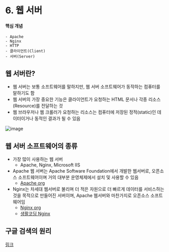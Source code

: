 # 6. 웹 서버
#### 핵심 개념
```
- Apache
- Nginx
- HTTP
- 클라이언트(Client)
- 서버(Server)
```

## 웹 서버란?
- 웹 서버는 보통 소프트웨어를 말하지만, 웹 서버 소프트웨어가 동작하는 컴퓨터를 말하기도 함
- 웹 서버의 가장 중요한 기능은 클라이언트가 요청하는 HTML 문서나 각종 리소스(Resource)를 전달하는 것
- 웹 브라우저나 웹 크롤러가 요청하는 리소스는 컴퓨터에 저장된 정적(static)인 데이터이거나 동적인 결과가 될 수 있음

![image](https://user-images.githubusercontent.com/57928612/112711962-ac202000-8f0f-11eb-944d-2dd0d892cfa6.png)

## 웹 서버 소프트웨어의 종류
- 가장 많이 사용하는 웹 서버
  - Apache, Nginx, Microsoft IIS
- Apache 웹 서버는 Apache Software Foundation에서 개발한 웹서버로, 오픈소스 소프트웨어이며 거의 대부분 운영체제에서 설치 및 사용할 수 있음
  - [Apache org](https://httpd.apache.org/)
- Nginx는 차세대 웹서버로 불리며 더 적은 자원으로 더 빠르게 데이터를 서비스하는 것을 목적으로 만들어진 서버이며, Apache 웹서버와 마찬가지로 오픈소스 소프트웨어임
  - [Nginx org](https://nginx.org/)
  - [생활코딩 Nginx](https://opentutorials.org/module/384/3462)

## 구글 검색의 원리
[링크](https://www.google.com/intl/ko/search/howsearchworks/)
